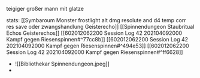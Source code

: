 teigiger großer mann mit glatze

stats: [[Symbaroum Monster frostlight alt dmg resolute and d4 temp corr res save oder zwangshandlung Geisterecho]]
[[Spinnendungeon Staubritual Echos Geisterechos]]
[[602012062200 Session Log 42 202104092000 Kampf gegen Riesenspinnen#^77cc8b]]
[[602012062200 Session Log 42 202104092000 Kampf gegen Riesenspinnen#^494e53]]
[[602012062200 Session Log 42 202104092000 Kampf gegen Riesenspinnen#^ff6628]]



- ![[Bibliothekar Spinnendungeon.jpeg]]
- 